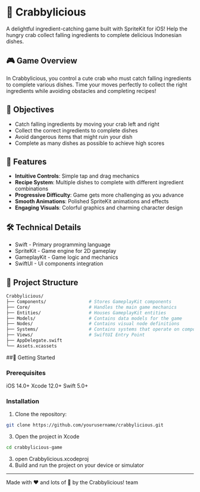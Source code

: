 # 🦀 Crabbylicious
A delightful ingredient-catching game built with SpriteKit for iOS! Help the hungry crab collect falling ingredients to complete delicious Indonesian dishes. 

## 🎮 Game Overview
In Crabbylicious, you control a cute crab who must catch falling ingredients to complete various dishes. Time your moves perfectly to collect the right ingredients while avoiding obstacles and completing recipes!

## 🎯 Objectives
- Catch falling ingredients by moving your crab left and right
- Collect the correct ingredients to complete dishes
- Avoid dangerous items that might ruin your dish
- Complete as many dishes as possible to achieve high scores

## 🍛 Features
- **Intuitive Controls**: Simple tap and drag mechanics
- **Recipe System**: Multiple dishes to complete with different ingredient combinations
- **Progressive Difficulty**: Game gets more challenging as you advance
- **Smooth Animations**: Polished SpriteKit animations and effects
- **Engaging Visuals**: Colorful graphics and charming character design

## 🛠️ Technical Details

- Swift - Primary programming language
- SpriteKit - Game engine for 2D gameplay
- GameplayKit - Game logic and mechanics
- SwiftUI - UI components integration

## 📁 Project Structure

```bash
Crabbylicious/
├── Components/                # Stores GameplayKit components
├── Core/                      # Handles the main game mechanics
├── Entities/                  # Houses GameplayKit entities
├── Models/                    # Contains data models for the game
├── Nodes/                     # Contains visual node definitions
├── Systems/                   # Contains systems that operate on components of entities 
├── Views/                     # SwiftUI Entry Point
├── AppDelegate.swift
└── Assets.xcassets
```

##🚀 Getting Started
### Prerequisites
iOS 14.0+
Xcode 12.0+
Swift 5.0+

### Installation
1. Clone the repository:
```bash
git clone https://github.com/yourusername/crabbylicious.git
```

3. Open the project in Xcode
```bash 
cd crabbylicious-game
```
3. open Crabbylicious.xcodeproj
4. Build and run the project on your device or simulator

---
Made with ❤️ and lots of 🦀 by the Crabbylicious! team 
